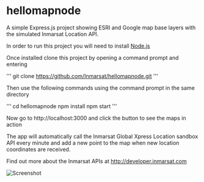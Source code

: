 # hellomapnode
A simple Express.js project showing ESRI and Google map base layers with the simulated Inmarsat Location API.

In order to run this project you will need to install [Node.js](https://nodejs.org/)

Once installed clone this project by opening a command prompt and entering

'''
git clone https://github.com/Inmarsat/hellomapnode.git
'''

Then use the following commands using the command prompt in the same directory

'''
cd hellomapnode
npm install
npm start
'''

Now go to http://localhost:3000 and click the button to see the maps in action

The app will automatically call the Inmarsat Global Xpress Location sandbox API every minute and add a new point to the map when new location coordinates are received.

Find out more about the Inmarsat APIs at http://developer.inmarsat.com

![Screenshot](http://i.imgur.com/7MkpYeR.png "Screenshot")


